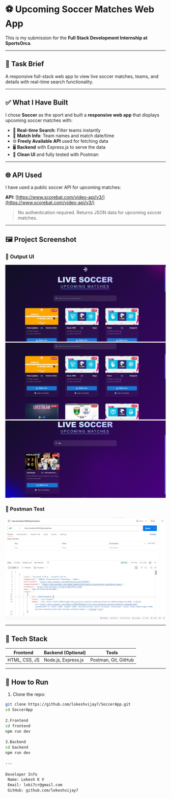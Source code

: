 # ⚽ Upcoming Soccer Matches Web App

This is my submission for the **Full Stack Development Internship at SportsOrca**.

---

## 📝 Task Brief

A responsive full-stack web app to view live soccer matches, teams, and details with real-time search functionality.


---

## ✅ What I Have Built

I chose **Soccer** as the sport and built a **responsive web app** that displays upcoming soccer matches with:

- 🧠 **Real-time Search**: Filter teams instantly
- 🧾 **Match Info**: Team names and match date/time
- 🌐 **Freely Available API** used for fetching data
- 🖥️ **Backend** with Express.js to serve the data
- 📸 **Clean UI** and fully tested with Postman

---

## 🌐 API Used

I have used a public soccer API for upcoming matches:

**API:** [https://www.scorebat.com/video-api/v3/](https://www.scorebat.com/video-api/v3/)

> No authentication required. Returns JSON data for upcoming soccer matches.

---

## 🖼️ Project Screenshot

### 🎯 Output UI
![UI Output](screenshots/output-1.png)
![UI Output](screenshots/output-2.png)
![UI Output](screenshots/output-3.png)


### 🧪 Postman Test
![Postman Test](postman/test-1.png)

---

## 🚀 Tech Stack

| Frontend | Backend (Optional) | Tools |
|----------|--------------------|-------|
| HTML, CSS, JS | Node.js, Express.js | Postman, Git, GitHub |

---

## 📮 How to Run

1. Clone the repo:
```bash
git clone https://github.com/lokeshvijay7/SoccerApp.git
cd SoccerApp

2.Frontend
cd frontend
npm run dev

3.Backend 
cd backend
npm run dev

---

Developer Info
 Name: Lokesh K V
 Email: loki7cr@gmail.com
 GitHub: github.com/lokeshvijay7
